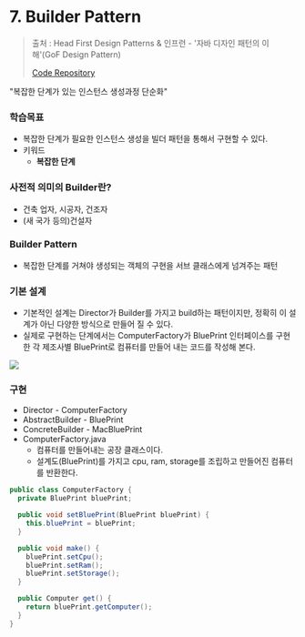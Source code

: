 # 7. Builder Pattern

> 출처 : Head First Design Patterns & 인프런 - '자바 디자인 패턴의 이해'(GoF Design Pattern)
>
> [Code Repository](https://github.com/namjunemy/design_pattern)

"복잡한 단계가 있는 인스턴스 생성과정 단순화"

### 학습목표

* 복잡한 단계가 필요한 인스턴스 생성을 빌더 패턴을 통해서 구현할 수 있다.
* 키워드
  * **복잡한 단계**

### 사전적 의미의 Builder란?

* 건축 업자, 시공자, 건조자
* (새 국가 등의)건설자

### Builder Pattern

* 복잡한 단계를 거쳐야 생성되는 객체의 구현을 서브 클래스에게 넘겨주는 패턴

### 기본 설계

* 기본적인 설계는 Director가 Builder를 가지고 build하는 패턴이지만, 정확히 이 설계가 아닌 다양한 방식으로 만들어 질 수 있다.
* 실제로 구현하는 단계에서는 ComputerFactory가 BluePrint 인터페이스를 구현한 각 제조사별 BluePrint로 컴퓨터를 만들어 내는 코드를 작성해 본다.

![](https://github.com/namjunemy/TIL/blob/master/DesignPattern/img/builder_01.png?raw=true)

### 구현

* Director - ComputerFactory
* AbstractBuilder - BluePrint
* ConcreteBuilder - MacBluePrint
* ComputerFactory.java
  * 컴퓨터를 만들어내는 공장 클래스이다.
  * 설계도(BluePrint)를 가지고 cpu, ram, storage를 조립하고 만들어진 컴퓨터를 반환한다.

```java
public class ComputerFactory {
  private BluePrint bluePrint;

  public void setBluePrint(BluePrint bluePrint) {
    this.bluePrint = bluePrint;
  }

  public void make() {
    bluePrint.setCpu();
    bluePrint.setRam();
    bluePrint.setStorage();
  }

  public Computer get() {
    return bluePrint.getComputer();
  }
}
```







